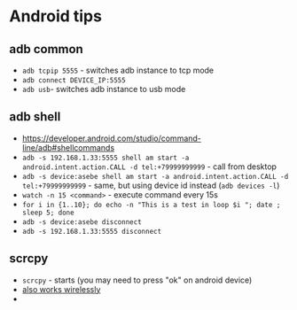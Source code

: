 # Android tips

## adb common
- `adb tcpip 5555` - switches adb instance to tcp mode
- `adb connect DEVICE_IP:5555`
- `adb usb`- switches adb instance to usb mode

## adb shell
- https://developer.android.com/studio/command-line/adb#shellcommands
- `adb -s 192.168.1.33:5555 shell am start -a android.intent.action.CALL -d tel:+79999999999` - call from desktop
- `adb -s device:asebe shell am start -a android.intent.action.CALL -d tel:+79999999999` - same, but using device id instead (`adb devices -l`)
- `watch -n 15 <command>` - execute command every 15s
- `for i in {1..10}; do echo -n "This is a test in loop $i "; date ; sleep 5; done`
- `adb -s device:asebe disconnect`
- `adb -s 192.168.1.33:5555 disconnect`

## scrcpy
- `scrcpy` - starts (you may need to press "ok" on android device)
- [also works wirelessly](https://www.genymotion.com/blog/open-source-project-scrcpy-now-works-wirelessly/)
- 
